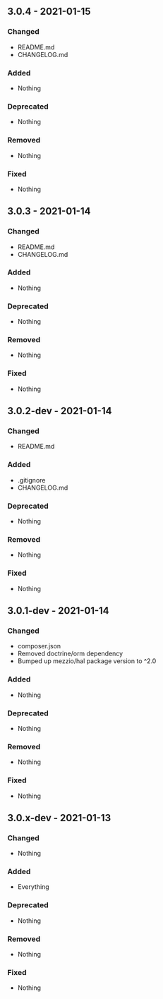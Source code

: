## 3.0.4 - 2021-01-15

### Changed
* README.md
* CHANGELOG.md

### Added
* Nothing

### Deprecated
* Nothing

### Removed
* Nothing

### Fixed
* Nothing

## 3.0.3 - 2021-01-14

### Changed
* README.md
* CHANGELOG.md

### Added
* Nothing

### Deprecated
* Nothing

### Removed
* Nothing

### Fixed
* Nothing

## 3.0.2-dev - 2021-01-14

### Changed
* README.md

### Added
* .gitignore
* CHANGELOG.md

### Deprecated
* Nothing

### Removed
* Nothing

### Fixed
* Nothing

## 3.0.1-dev - 2021-01-14

### Changed
* composer.json
* Removed doctrine/orm dependency
* Bumped up mezzio/hal package version to ^2.0

### Added
* Nothing

### Deprecated
* Nothing

### Removed
* Nothing

### Fixed
* Nothing

## 3.0.x-dev - 2021-01-13

### Changed
* Nothing

### Added
* Everything

### Deprecated
* Nothing

### Removed
* Nothing

### Fixed
* Nothing